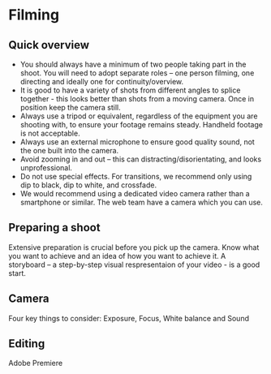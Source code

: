 # Filming

## Quick overview

* You should always have a minimum of two people taking part in the shoot. You will need to adopt separate roles – one person filming, one directing and ideally one for continuity/overview.
* It is good to have a variety of shots from different angles to splice together - this looks better than shots from a moving camera. Once in position keep the camera still.
* Always use a tripod or equivalent, regardless of the equipment you are shooting with, to ensure your footage remains steady. Handheld footage is not acceptable.
* Always use an external microphone to ensure good quality sound, not the one built into the camera.
* Avoid zooming in and out – this can distracting/disorientating, and looks unprofessional.
* Do not use special effects. For transitions, we recommend only using dip to black, dip to white, and crossfade.
* We would recommend using a dedicated video camera rather than a smartphone or similar. The web team have a camera which you can use.

## Preparing a shoot

Extensive preparation is crucial before you pick up the camera. Know what you want to achieve and an idea of how you want to achieve it. A storyboard – a step-by-step visual respresentaion of your video - is a good start.

## Camera

Four key things to consider: Exposure, Focus, White balance and Sound

## Editing 

Adobe Premiere

